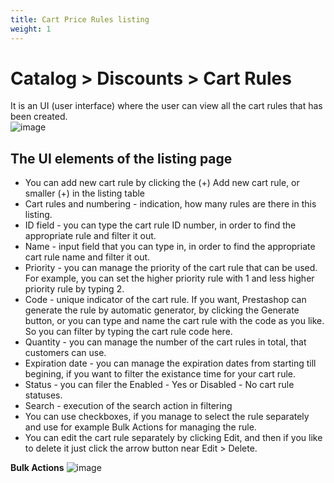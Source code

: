 ```yaml
---
title: Cart Price Rules listing
weight: 1
---
```


# Catalog > Discounts > Cart Rules
It is an UI (user interface) where the user can view all the cart rules that has been created.<br>
![image](static/img/cart-rules-listing.png)

## The UI elements of the listing page
- You can add new cart rule by clicking the (+) Add new cart rule, or smaller (+) in the listing table
- Cart rules and numbering - indication, how many rules are there in this listing.
- ID field - you can type the cart rule ID number, in order to find the appropriate rule and filter it out.
- Name - input field that you can type in, in order to find the appropriate cart rule name and filter it out.
- Priority - you can manage the priority of the cart rule that can be used. For example, you can set the higher priority rule with 1 and less higher priority rule by typing 2.
- Code - unique indicator of the cart rule. If you want, Prestashop can generate the rule by automatic generator, by clicking the Generate button, or you can type and name the cart rule with the code as you like. So you can filter by typing the cart rule code here.
- Quantity - you can manage the number of the cart rules in total, that customers can use.
- Expiration date - you can manage the expiration dates from starting till begining, if you want to filter the existance time for your cart rule.
- Status - you can filer the Enabled - Yes or Disabled - No cart rule statuses.
- Search - execution of the search action in filtering
- You can use checkboxes, if you manage to select the rule separately and use for example Bulk Actions for managing the rule.
- You can edit the cart rule separately by clicking Edit, and then if you like to delete it just click the arrow button near Edit > Delete.

**Bulk Actions**
![image](https://user-images.githubusercontent.com/29095235/137119042-b3e61388-8968-49d6-a66b-a28e032fad6e.png)
